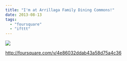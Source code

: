 ```yaml
---
title: "I'm at Arrillaga Family Dining Commons!"
date: 2013-08-13
tags: 
  - "foursquare"
  - "ifttt"
---
```


![](images/staticmap?center=37.425320633178906,-122.16436386108398&zoom=16&size=710x440&maptype=roadmap&sensor=false&markers=color:red%7C37.425320633178906,-122.16436386108398)  
  
http://foursquare.com/v/4e86032ddab43a58d75a4c36

